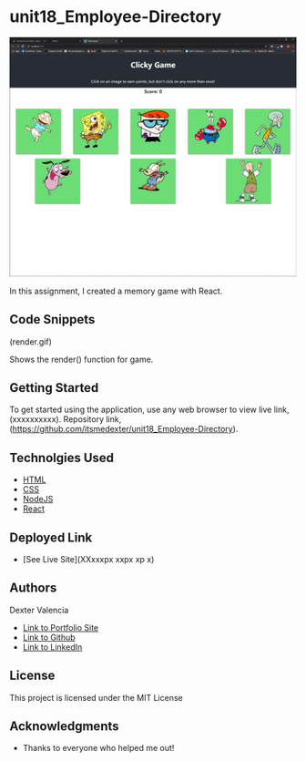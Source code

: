 # unit18_Employee-Directory


![Click Here!](unit18_clicky.gif)

In this assignment, I created a memory game with React.  

## Code Snippets

(render.gif)

Shows the render() function for game.

## Getting Started

To get started using the application, use any web browser to view live link, (xxxxxxxxxx). Repository link, (https://github.com/itsmedexter/unit18_Employee-Directory).

## Technolgies Used

* [HTML](https://developer.mozilla.org/en-US/docs/Web/HTML)
* [CSS](https://developer.mozilla.org/en-US/docs/Web/CSS)
* [NodeJS](https://nodejs.org/en/)
* [React](https://reactjs.org/)



## Deployed Link

* [See Live Site](XXxxxpx xxpx xp x)


## Authors

Dexter Valencia 

- [Link to Portfolio Site](https://github.com/itsmedexter/unit18_Employee-Directory)
- [Link to Github](https://github.com/itsmedexter)
- [Link to LinkedIn](https://www.linkedin.com/in/dextervalencia/)

## License

This project is licensed under the MIT License 

## Acknowledgments

* Thanks to everyone who helped me out!  
